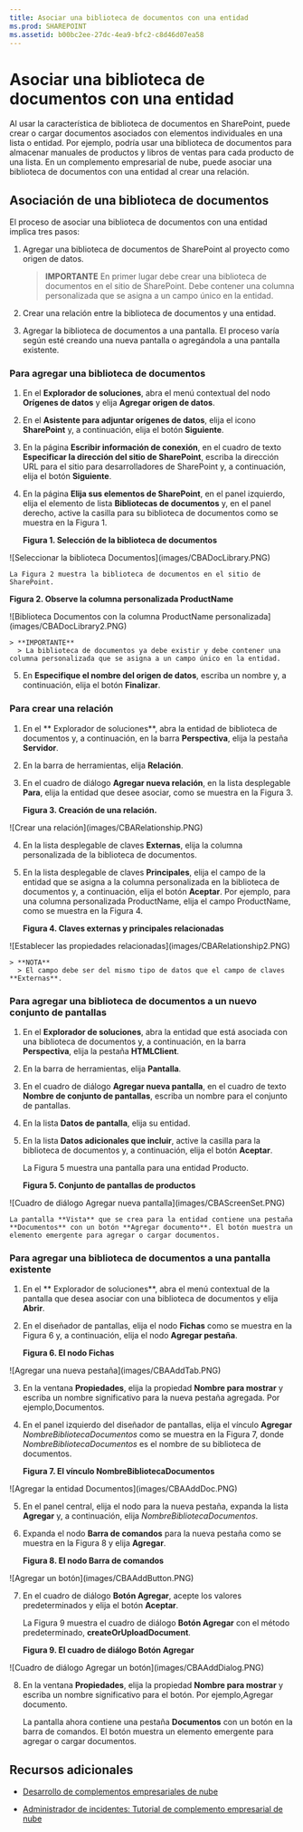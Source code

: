 ```yaml
---
title: Asociar una biblioteca de documentos con una entidad
ms.prod: SHAREPOINT
ms.assetid: b00bc2ee-27dc-4ea9-bfc2-c8d46d07ea58
---
```



# Asociar una biblioteca de documentos con una entidad
Al usar la característica de biblioteca de documentos en SharePoint, puede crear o cargar documentos asociados con elementos individuales en una lista o entidad. Por ejemplo, podría usar una biblioteca de documentos para almacenar manuales de productos y libros de ventas para cada producto de una lista. En un complemento empresarial de nube, puede asociar una biblioteca de documentos con una entidad al crear una relación.
## Asociación de una biblioteca de documentos

El proceso de asociar una biblioteca de documentos con una entidad implica tres pasos:
  
    
    

1. Agregar una biblioteca de documentos de SharePoint al proyecto como origen de datos.
    
    > **IMPORTANTE**
      > En primer lugar debe crear una biblioteca de documentos en el sitio de SharePoint. Debe contener una columna personalizada que se asigna a un campo único en la entidad. 
2. Crear una relación entre la biblioteca de documentos y una entidad.
    
  
3. Agregar la biblioteca de documentos a una pantalla. El proceso varía según esté creando una nueva pantalla o agregándola a una pantalla existente.
    
  

### Para agregar una biblioteca de documentos


1. En el **Explorador de soluciones**, abra el menú contextual del nodo **Orígenes de datos** y elija **Agregar origen de datos**.
    
  
2. En el **Asistente para adjuntar orígenes de datos**, elija el icono **SharePoint** y, a continuación, elija el botón **Siguiente**.
    
  
3. En la página **Escribir información de conexión**, en el cuadro de texto **Especificar la dirección del sitio de SharePoint**, escriba la dirección URL para el sitio para desarrolladores de SharePoint y, a continuación, elija el botón **Siguiente**.
    
  
4. En la página **Elija sus elementos de SharePoint**, en el panel izquierdo, elija el elemento de lista **Bibliotecas de documentos** y, en el panel derecho, active la casilla para su biblioteca de documentos como se muestra en la Figura 1.
    
   **Figura 1. Selección de la biblioteca de documentos**

  

!\[Seleccionar la biblioteca Documentos](images/CBADocLibrary.PNG)
  

    La Figura 2 muestra la biblioteca de documentos en el sitio de SharePoint.
    

   **Figura 2. Observe la columna personalizada ProductName**

  

!\[Biblioteca Documentos con la columna ProductName personalizada](images/CBADocLibrary2.PNG)
  

    
    > **IMPORTANTE**
      > La biblioteca de documentos ya debe existir y debe contener una columna personalizada que se asigna a un campo único en la entidad. 
5. En **Especifique el nombre del origen de datos**, escriba un nombre y, a continuación, elija el botón **Finalizar**.
    
  

### Para crear una relación


1. En el ** Explorador de soluciones**, abra la entidad de biblioteca de documentos y, a continuación, en la barra **Perspectiva**, elija la pestaña **Servidor**.
    
  
2. En la barra de herramientas, elija **Relación**.
    
  
3. En el cuadro de diálogo **Agregar nueva relación**, en la lista desplegable **Para**, elija la entidad que desee asociar, como se muestra en la Figura 3.
    
   **Figura 3. Creación de una relación.**

  

!\[Crear una relación](images/CBARelationship.PNG)
  

  

  
4. En la lista desplegable de claves **Externas**, elija la columna personalizada de la biblioteca de documentos.
    
  
5. En la lista desplegable de claves **Principales**, elija el campo de la entidad que se asigna a la columna personalizada en la biblioteca de documentos y, a continuación, elija el botón **Aceptar**. Por ejemplo, para una columna personalizada ProductName, elija el campo ProductName, como se muestra en la Figura 4.
    
   **Figura 4. Claves externas y principales relacionadas**

  

!\[Establecer las propiedades relacionadas](images/CBARelationship2.PNG)
  

    
    > **NOTA**
      > El campo debe ser del mismo tipo de datos que el campo de claves **Externas**. 

### Para agregar una biblioteca de documentos a un nuevo conjunto de pantallas


1. En el **Explorador de soluciones**, abra la entidad que está asociada con una biblioteca de documentos y, a continuación, en la barra **Perspectiva**, elija la pestaña **HTMLClient**.
    
  
2. En la barra de herramientas, elija **Pantalla**.
    
  
3. En el cuadro de diálogo **Agregar nueva pantalla**, en el cuadro de texto **Nombre de conjunto de pantallas**, escriba un nombre para el conjunto de pantallas.
    
  
4. En la lista **Datos de pantalla**, elija su entidad.
    
  
5. En la lista **Datos adicionales que incluir**, active la casilla para la biblioteca de documentos y, a continuación, elija el botón **Aceptar**.
    
    La Figura 5 muestra una pantalla para una entidad Producto.
    

   **Figura 5. Conjunto de pantallas de productos**

  

!\[Cuadro de diálogo Agregar nueva pantalla](images/CBAScreenSet.PNG)
  

    La pantalla **Vista** que se crea para la entidad contiene una pestaña **Documentos** con un botón **Agregar documento**. El botón muestra un elemento emergente para agregar o cargar documentos.
    
  

### Para agregar una biblioteca de documentos a una pantalla existente


1. En el ** Explorador de soluciones**, abra el menú contextual de la pantalla que desea asociar con una biblioteca de documentos y elija **Abrir**.
    
  
2. En el diseñador de pantallas, elija el nodo **Fichas** como se muestra en la Figura 6 y, a continuación, elija el nodo **Agregar pestaña**.
    
   **Figura 6. El nodo Fichas**

  

!\[Agregar una nueva pestaña](images/CBAAddTab.PNG)
  

  

  
3. En la ventana **Propiedades**, elija la propiedad **Nombre para mostrar** y escriba un nombre significativo para la nueva pestaña agregada. Por ejemplo,Documentos.
    
  
4. En el panel izquierdo del diseñador de pantallas, elija el vínculo **Agregar** _NombreBibliotecaDocumentos_ como se muestra en la Figura 7, donde _NombreBibliotecaDocumentos_ es el nombre de su biblioteca de documentos.
    
   **Figura 7. El vínculo NombreBibliotecaDocumentos**

  

!\[Agregar la entidad Documentos](images/CBAAddDoc.PNG)
  

  

  
5. En el panel central, elija el nodo para la nueva pestaña, expanda la lista **Agregar** y, a continuación, elija _NombreBibliotecaDocumentos_.
    
  
6. Expanda el nodo **Barra de comandos** para la nueva pestaña como se muestra en la Figura 8 y elija **Agregar**.
    
   **Figura 8. El nodo Barra de comandos**

  

!\[Agregar un botón](images/CBAAddButton.PNG)
  

  

  
7. En el cuadro de diálogo **Botón Agregar**, acepte los valores predeterminados y elija el botón **Aceptar**.
    
    La Figura 9 muestra el cuadro de diálogo **Botón Agregar** con el método predeterminado, **createOrUploadDocument**.
    

   **Figura 9. El cuadro de diálogo Botón Agregar**

  

!\[Cuadro de diálogo Agregar un botón](images/CBAAddDialog.PNG)
  

  

  
8. En la ventana **Propiedades**, elija la propiedad **Nombre para mostrar** y escriba un nombre significativo para el botón. Por ejemplo,Agregar documento.
    
    La pantalla ahora contiene una pestaña **Documentos** con un botón en la barra de comandos. El botón muestra un elemento emergente para agregar o cargar documentos.
    
  

## Recursos adicionales
<a name="bk_addresources"> </a>


-  [Desarrollo de complementos empresariales de nube](develop-cloud-business-add-ins.md)
    
  
-  [Administrador de incidentes: Tutorial de complemento empresarial de nube](incident-manager-a-cloud-business-add-in-tutorial.md)
    
  

